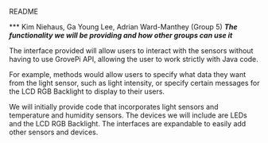 README

*** Kim Niehaus, Ga Young Lee, Adrian Ward-Manthey (Group 5)
***The functionality we will be providing and how other groups can use it***

The interface provided will allow users to interact with the sensors without having to use GrovePi API, allowing the user to work strictly with Java code.

For example, methods would allow users to specify what data they want from the light sensor, such as light intensity, or specify certain messages for the LCD RGB Backlight to display to their users.

We will initially provide code that incorporates light sensors and temperature and humidity sensors. The devices we will include are LEDs and the LCD RGB Backlight. The interfaces are expandable to easily add other sensors and devices.